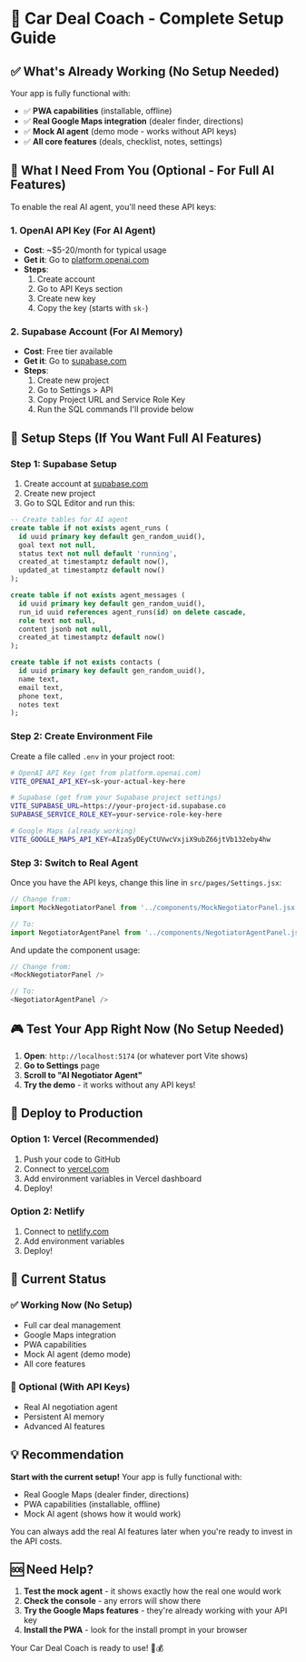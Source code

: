 # 🚀 Car Deal Coach - Complete Setup Guide

## ✅ **What's Already Working (No Setup Needed)**

Your app is fully functional with:
- ✅ **PWA capabilities** (installable, offline)
- ✅ **Real Google Maps integration** (dealer finder, directions)
- ✅ **Mock AI agent** (demo mode - works without API keys)
- ✅ **All core features** (deals, checklist, notes, settings)

## 🎯 **What I Need From You (Optional - For Full AI Features)**

To enable the real AI agent, you'll need these API keys:

### **1. OpenAI API Key (For AI Agent)**
- **Cost**: ~$5-20/month for typical usage
- **Get it**: Go to [platform.openai.com](https://platform.openai.com)
- **Steps**:
  1. Create account
  2. Go to API Keys section
  3. Create new key
  4. Copy the key (starts with `sk-`)

### **2. Supabase Account (For AI Memory)**
- **Cost**: Free tier available
- **Get it**: Go to [supabase.com](https://supabase.com)
- **Steps**:
  1. Create new project
  2. Go to Settings > API
  3. Copy Project URL and Service Role Key
  4. Run the SQL commands I'll provide below

## 🔧 **Setup Steps (If You Want Full AI Features)**

### **Step 1: Supabase Setup**
1. Create account at [supabase.com](https://supabase.com)
2. Create new project
3. Go to SQL Editor and run this:

```sql
-- Create tables for AI agent
create table if not exists agent_runs (
  id uuid primary key default gen_random_uuid(),
  goal text not null,
  status text not null default 'running',
  created_at timestamptz default now(),
  updated_at timestamptz default now()
);

create table if not exists agent_messages (
  id uuid primary key default gen_random_uuid(),
  run_id uuid references agent_runs(id) on delete cascade,
  role text not null,
  content jsonb not null,
  created_at timestamptz default now()
);

create table if not exists contacts (
  id uuid primary key default gen_random_uuid(),
  name text,
  email text,
  phone text,
  notes text
);
```

### **Step 2: Create Environment File**
Create a file called `.env` in your project root:

```bash
# OpenAI API Key (get from platform.openai.com)
VITE_OPENAI_API_KEY=sk-your-actual-key-here

# Supabase (get from your Supabase project settings)
VITE_SUPABASE_URL=https://your-project-id.supabase.co
SUPABASE_SERVICE_ROLE_KEY=your-service-role-key-here

# Google Maps (already working)
VITE_GOOGLE_MAPS_API_KEY=AIzaSyDEyCtUVwcVxjiX9ubZ66jtVb132eby4hw
```

### **Step 3: Switch to Real Agent**
Once you have the API keys, change this line in `src/pages/Settings.jsx`:

```javascript
// Change from:
import MockNegotiatorPanel from '../components/MockNegotiatorPanel.jsx'

// To:
import NegotiatorAgentPanel from '../components/NegotiatorAgentPanel.jsx'
```

And update the component usage:
```javascript
// Change from:
<MockNegotiatorPanel />

// To:
<NegotiatorAgentPanel />
```

## 🎮 **Test Your App Right Now (No Setup Needed)**

1. **Open**: `http://localhost:5174` (or whatever port Vite shows)
2. **Go to Settings** page
3. **Scroll to "AI Negotiator Agent"**
4. **Try the demo** - it works without any API keys!

## 📱 **Deploy to Production**

### **Option 1: Vercel (Recommended)**
1. Push your code to GitHub
2. Connect to [vercel.com](https://vercel.com)
3. Add environment variables in Vercel dashboard
4. Deploy!

### **Option 2: Netlify**
1. Connect to [netlify.com](https://netlify.com)
2. Add environment variables
3. Deploy!

## 🎯 **Current Status**

### **✅ Working Now (No Setup)**
- Full car deal management
- Google Maps integration
- PWA capabilities
- Mock AI agent (demo mode)
- All core features

### **🔧 Optional (With API Keys)**
- Real AI negotiation agent
- Persistent AI memory
- Advanced AI features

## 💡 **Recommendation**

**Start with the current setup!** Your app is fully functional with:
- Real Google Maps (dealer finder, directions)
- PWA capabilities (installable, offline)
- Mock AI agent (shows how it would work)

You can always add the real AI features later when you're ready to invest in the API costs.

## 🆘 **Need Help?**

1. **Test the mock agent** - it shows exactly how the real one would work
2. **Check the console** - any errors will show there
3. **Try the Google Maps features** - they're already working with your API key
4. **Install the PWA** - look for the install prompt in your browser

Your Car Deal Coach is ready to use! 🚗💰





